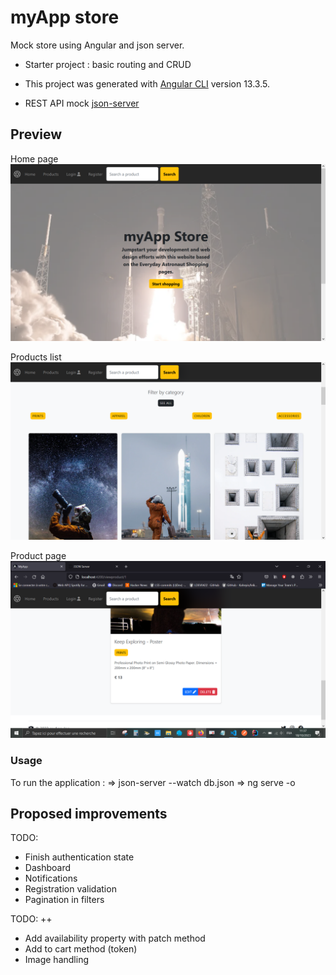 # myApp store
Mock store using Angular and json server.

- Starter project : basic routing and CRUD 
- This project was generated with [Angular CLI](https://github.com/angular/angular-cli) version 13.3.5.

- REST API mock [json-server](https://www.npmjs.com/package/json-server)


## Preview
Home page
![preview img](https://github.com/LDEV0422/ang_myappstore/blob/main/myappstore_1.png)

Products list
![preview img](https://github.com/LDEV0422/ang_myappstore/blob/main/myappstore_3.png)

Product page
![preview img](https://github.com/LDEV0422/ang_myappstore/blob/main/myappstore_5.png)


### Usage
To run the application :
=> json-server --watch db.json
=> ng serve -o

## Proposed improvements
TODO: 
- Finish authentication state
- Dashboard
- Notifications
- Registration validation
- Pagination in filters

TODO: ++
- Add availability property with patch method
- Add to cart method (token)
- Image handling
